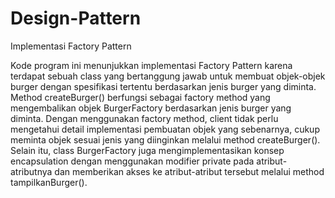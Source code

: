 # Design-Pattern
Implementasi Factory Pattern

Kode program ini menunjukkan implementasi Factory Pattern karena terdapat sebuah class yang bertanggung jawab untuk membuat objek-objek burger dengan spesifikasi tertentu berdasarkan jenis burger yang diminta. Method createBurger() berfungsi sebagai factory method yang mengembalikan objek BurgerFactory berdasarkan jenis burger yang diminta. Dengan menggunakan factory method, client tidak perlu mengetahui detail implementasi pembuatan objek yang sebenarnya, cukup meminta objek sesuai jenis yang diinginkan melalui method createBurger(). Selain itu, class BurgerFactory juga mengimplementasikan konsep encapsulation dengan menggunakan modifier private pada atribut-atributnya dan memberikan akses ke atribut-atribut tersebut melalui method tampilkanBurger().
